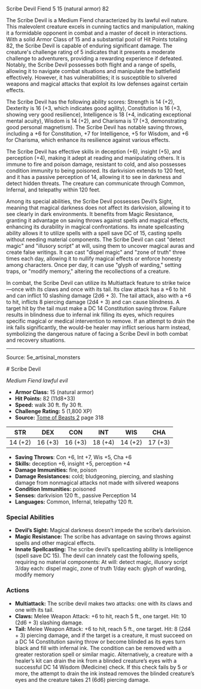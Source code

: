 <MonsterName/>Scribe Devil</MonsterName>
<CreatureType/>Fiend</CreatureType>
<CR/>5</CR>
<AC/>15 (natural armor)</AC>
<HP/>82</HP>
<summary>The Scribe Devil is a Medium Fiend characterized by its lawful evil nature. This malevolent creature excels in cunning tactics and manipulation, making it a formidable opponent in combat and a master of deceit in interactions. With a solid Armor Class of 15 and a substantial pool of Hit Points totaling 82, the Scribe Devil is capable of enduring significant damage. The creature's challenge rating of 5 indicates that it presents a moderate challenge to adventurers, providing a rewarding experience if defeated. Notably, the Scribe Devil possesses both flight and a range of spells, allowing it to navigate combat situations and manipulate the battlefield effectively. However, it has vulnerabilities; it is susceptible to silvered weapons and magical attacks that exploit its low defenses against certain effects.</summary>

<detail>

The Scribe Devil has the following ability scores: Strength is 14 (+2), Dexterity is 16 (+3, which indicates good agility), Constitution is 16 (+3, showing very good resilience), Intelligence is 18 (+4, indicating exceptional mental acuity), Wisdom is 14 (+2), and Charisma is 17 (+3, demonstrating good personal magnetism). The Scribe Devil has notable saving throws, including a +6 for Constitution, +7 for Intelligence, +5 for Wisdom, and +6 for Charisma, which enhance its resilience against various effects.

The Scribe Devil has effective skills in deception (+6), insight (+5), and perception (+4), making it adept at reading and manipulating others. It is immune to fire and poison damage, resistant to cold, and also possesses condition immunity to being poisoned. Its darkvision extends to 120 feet, and it has a passive perception of 14, allowing it to see in darkness and detect hidden threats. The creature can communicate through Common, Infernal, and telepathy within 120 feet.

Among its special abilities, the Scribe Devil possesses Devil’s Sight, meaning that magical darkness does not affect its darkvision, allowing it to see clearly in dark environments. It benefits from Magic Resistance, granting it advantage on saving throws against spells and magical effects, enhancing its durability in magical confrontations. Its innate spellcasting ability allows it to utilize spells with a spell save DC of 15, casting spells without needing material components. The Scribe Devil can cast "detect magic" and "illusory script" at will, using them to uncover magical auras and create false writings. It can cast "dispel magic" and "zone of truth" three times each day, allowing it to nullify magical effects or enforce honesty among characters. Once per day, it can use "glyph of warding," setting traps, or "modify memory," altering the recollections of a creature.

In combat, the Scribe Devil can utilize its Multiattack feature to strike twice—once with its claws and once with its tail. Its claw attack has a +6 to hit and can inflict 10 slashing damage (2d6 + 3). The tail attack, also with a +6 to hit, inflicts 8 piercing damage (2d4 + 3) and can cause blindness. A target hit by the tail must make a DC 14 Constitution saving throw. Failure results in blindness due to infernal ink filling its eyes, which requires specific magical or medical intervention to remove. If an attempt to drain the ink fails significantly, the would-be healer may inflict serious harm instead, symbolizing the dangerous nature of facing a Scribe Devil in both combat and recovery situations.</detail>



---

Source: 5e_artisinal_monsters

<statblock>
# Scribe Devil

*Medium* *Fiend* *lawful evil*

- **Armor Class:** 15 (natural armor)
- **Hit Points:** 82 (11d8+33)
- **Speed:** walk 30 ft. fly 30 ft.
- **Challenge Rating:** 5 (1,800 XP)
- **Source:** [Tome of Beasts 2](https://koboldpress.com/kpstore/product/tome-of-beasts-2-for-5th-edition) page 318

| STR | DEX | CON | INT | WIS | CHA |
| --- | --- | --- | --- | --- | --- |
| 14 (+2) | 16 (+3) | 16 (+3) | 18 (+4) | 14 (+2) | 17 (+3) |

- **Saving Throws**: Con +6, Int +7, Wis +5, Cha +6
- **Skills:** deception +6, insight +5, perception +4
- **Damage Immunities:** fire, poison
- **Damage Resistances:** cold; bludgeoning, piercing, and slashing damage from nonmagical attacks not made with silvered weapons
- **Condition Immunities:** poisoned
- **Senses:** darkvision 120 ft., passive Perception 14
- **Languages:** Common, Infernal, telepathy 120 ft.

### Special Abilities

- **Devil’s Sight:** Magical darkness doesn’t impede the scribe’s darkvision.
- **Magic Resistance:** The scribe has advantage on saving throws against spells and other magical effects.
- **Innate Spellcasting:** The scribe devil’s spellcasting ability is Intelligence (spell save DC 15). The devil can innately cast the following spells, requiring no material components:
At will: detect magic, illusory script
3/day each: dispel magic, zone of truth
1/day each: glyph of warding, modify memory

### Actions

- **Multiattack:** The scribe devil makes two attacks: one with its claws and one with its tail.
- **Claws:** Melee Weapon Attack: +6 to hit, reach 5 ft., one target. Hit: 10 (2d6 + 3) slashing damage.
- **Tail:** Melee Weapon Attack: +6 to hit, reach 5 ft., one target. Hit: 8 (2d4 + 3) piercing damage, and if the target is a creature, it must succeed on a DC 14 Constitution saving throw or become blinded as its eyes turn black and fill with infernal ink. The condition can be removed with a greater restoration spell or similar magic. Alternatively, a creature with a healer’s kit can drain the ink from a blinded creature’s eyes with a successful DC 14 Wisdom (Medicine) check. If this check fails by 5 or more, the attempt to drain the ink instead removes the blinded creature’s eyes and the creature takes 21 (6d6) piercing damage.


</statblock>


